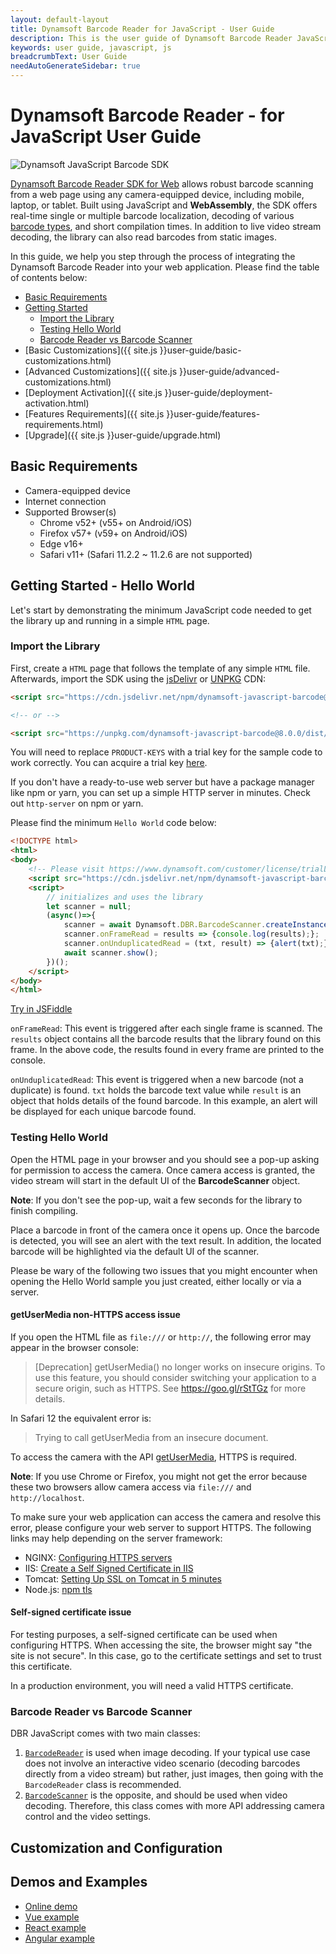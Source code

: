 ```yaml
---
layout: default-layout
title: Dynamsoft Barcode Reader for JavaScript - User Guide
description: This is the user guide of Dynamsoft Barcode Reader JavaScript SDK.
keywords: user guide, javascript, js
breadcrumbText: User Guide
needAutoGenerateSidebar: true
---
```


# Dynamsoft Barcode Reader - for JavaScript User Guide

![Dynamsoft JavaScript Barcode SDK](assets/index/dbr-js-sdk.png)  

[Dynamsoft Barcode Reader SDK for Web](https://www.dynamsoft.com/Products/barcode-recognition-javascript.aspx) allows robust barcode scanning from a web page using any camera-equipped device, including mobile, laptop, or tablet. Built using JavaScript and **WebAssembly**, the SDK offers real-time single or multiple barcode localization, decoding of various [barcode types](https://www.dynamsoft.com/barcode-reader/features/#Supported-Barcode-Types), and short compilation times. In addition to live video stream decoding, the library can also read barcodes from static images.

In this guide, we help you step through the process of integrating the Dynamsoft Barcode Reader into your web application. Please find the table of contents below:

- [Basic Requirements](#basic-requirements)
- [Getting Started](#getting-started---hello-world)
    - [Import the Library](#import-the-library)
    - [Testing Hello World](#testing-hello-world)
    - [Barcode Reader vs Barcode Scanner](#barcode-reader-vs-barcode-scanner)
- [Basic Customizations]({{ site.js }}user-guide/basic-customizations.html)
- [Advanced Customizations]({{ site.js }}user-guide/advanced-customizations.html)
- [Deployment Activation]({{ site.js }}user-guide/deployment-activation.html)
- [Features Requirements]({{ site.js }}user-guide/features-requirements.html)
- [Upgrade]({{ site.js }}user-guide/upgrade.html)

## Basic Requirements

- Camera-equipped device
- Internet connection
- Supported Browser(s)
    - Chrome v52+ (v55+ on Android/iOS)
    - Firefox v57+ (v59+ on Android/iOS)
    - Edge v16+
    - Safari v11+ (Safari 11.2.2 ~ 11.2.6 are not supported)


## Getting Started - Hello World

Let's start by demonstrating the minimum JavaScript code needed to get the library up and running in a simple `HTML` page.

### Import the Library

First, create a `HTML` page that follows the template of any simple `HTML` file. Afterwards, import the SDK using the [jsDelivr](https://www.jsdelivr.com/) or [UNPKG](https://unpkg.com/) CDN:

```html
<script src="https://cdn.jsdelivr.net/npm/dynamsoft-javascript-barcode@8.0.0/dist/dbr.js" data-productKeys="PRODUCT-KEYS"></script>

<!-- or -->

<script src="https://unpkg.com/dynamsoft-javascript-barcode@8.0.0/dist/dbr.js" data-productKeys="PRODUCT-KEYS"></script>
```

You will need to replace `PRODUCT-KEYS` with a trial key for the sample code to work correctly. You can acquire a trial key [here](https://www.dynamsoft.com/customer/license/trialLicense).

If you don't have a ready-to-use web server but have a package manager like npm or yarn, you can set up a simple HTTP server in minutes. Check out `http-server` on npm or yarn.

Please find the minimum `Hello World` code below:

```html
<!DOCTYPE html>
<html>
<body>
    <!-- Please visit https://www.dynamsoft.com/customer/license/trialLicense to get a trial license. -->
    <script src="https://cdn.jsdelivr.net/npm/dynamsoft-javascript-barcode@8.2.3/dist/dbr.js" data-productKeys="PRODUCT-KEYS"></script>
    <script>
        // initializes and uses the library
        let scanner = null;
        (async()=>{
            scanner = await Dynamsoft.DBR.BarcodeScanner.createInstance();
            scanner.onFrameRead = results => {console.log(results);};
            scanner.onUnduplicatedRead = (txt, result) => {alert(txt);};
            await scanner.show();
        })();
    </script>
</body>
</html>
```

[Try in JSFiddle](https://jsfiddle.net/DynamsoftTeam/pL4e7yrd/)


`onFrameRead`: This event is triggered after each single frame is scanned. The `results` object contains all the barcode results that the library found on this frame. In the above code, the results found in every frame are printed to the console. 

`onUnduplicatedRead`: This event is triggered when a new barcode (not a duplicate) is found. `txt` holds the barcode text value while `result` is an object that holds details of the found barcode. In this example, an alert will be displayed for each unique barcode found. 
  

### Testing Hello World

Open the HTML page in your browser and you should see a pop-up asking for permission to access the camera. Once camera access is granted, the video stream will start in the default UI of the **BarcodeScanner** object.

**Note**: If you don't see the pop-up, wait a few seconds for the library to finish compiling.   

Place a barcode in front of the camera once it opens up. Once the barcode is detected, you will see an alert with the text result. In addition, the located barcode will be highlighted via the default UI of the scanner.

Please be wary of the following two issues that you might encounter when opening the Hello World sample you just created, either locally or via a server.

#### getUserMedia non-HTTPS access issue

If you open the HTML file as `file:///` or `http://`, the following error may appear in the browser console:

> [Deprecation] getUserMedia() no longer works on insecure origins. To use this feature, you should consider switching your application to a secure origin, such as HTTPS. See https://goo.gl/rStTGz for more details.

In Safari 12 the equivalent error is:

> Trying to call getUserMedia from an insecure document.

To access the camera with the API [getUserMedia](https://developer.mozilla.org/en-US/docs/Web/API/MediaDevices/getUserMedia), HTTPS is required.

**Note**: If you use Chrome or Firefox, you might not get the error because these two browsers allow camera access via `file:///` and `http://localhost`.

To make sure your web application can access the camera and resolve this error, please configure your web server to support HTTPS. The following links may help depending on the server framework:

- NGINX: [Configuring HTTPS servers](https://nginx.org/en/docs/http/configuring_https_servers.html)
- IIS: [Create a Self Signed Certificate in IIS](https://aboutssl.org/how-to-create-a-self-signed-certificate-in-iis/)
- Tomcat: [Setting Up SSL on Tomcat in 5 minutes](https://dzone.com/articles/setting-ssl-tomcat-5-minutes)
- Node.js: [npm tls](https://nodejs.org/docs/v0.4.1/api/tls.html)

#### Self-signed certificate issue

For testing purposes, a self-signed certificate can be used when configuring HTTPS. When accessing the site, the browser might say "the site is not secure". In this case, go to the certificate settings and set to trust this certificate.

In a production environment, you will need a valid HTTPS certificate.

### Barcode Reader vs Barcode Scanner

DBR JavaScript comes with two main classes:
1. [`BarcodeReader`](https://www.dynamsoft.com/barcode-reader/programming/javascript/api-reference/BarcodeReader/) is used when image decoding. If your typical use case does not involve an interactive video scenario (decoding barcodes directly from a video stream) but rather, just images, then going with the `BarcodeReader` class is recommended.
2. [`BarcodeScanner`](https://www.dynamsoft.com/barcode-reader/programming/javascript/api-reference/BarcodeScanner/) is the opposite, and should be used when video decoding. Therefore, this class comes with more API addressing camera control and the video settings.

## Customization and Configuration


## Demos and Examples

- [Online demo](https://demo.dynamsoft.com/dbr_wasm/barcode_reader_javascript.html)
- [Vue example](https://github.com/Dynamsoft/javascript-barcode/tree/master/example/web/vue)    
- [React example](https://github.com/Dynamsoft/javascript-barcode/tree/master/example/web/react)     
- [Angular example](https://github.com/Dynamsoft/javascript-barcode/tree/master/example/web/angular)  

